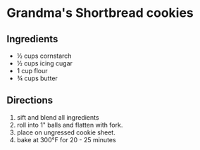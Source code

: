 # Grandma's Shortbread cookies

## Ingredients
 * ½ cups cornstarch
 * ½ cups icing cugar
 * 1 cup flour
 * ¾ cups butter

## Directions
1. sift and blend all ingredients
2. roll into 1" balls and flatten with fork.
3. place on ungressed cookie sheet.
4. bake at 300°F for 20 - 25 minutes

